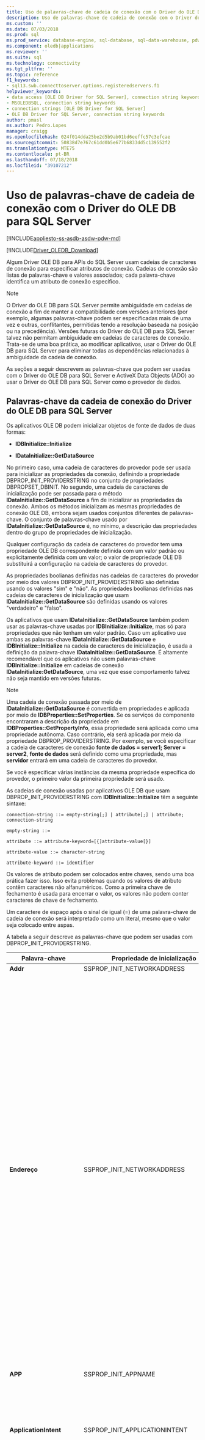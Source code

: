 ```yaml
---
title: Uso de palavras-chave de cadeia de conexão com o Driver do OLE DB para SQL Server | Microsoft Docs
description: Uso de palavras-chave de cadeia de conexão com o Driver do OLE DB para SQL Server
ms.custom: ''
ms.date: 07/03/2018
ms.prod: sql
ms.prod_service: database-engine, sql-database, sql-data-warehouse, pdw
ms.component: oledb|applications
ms.reviewer: ''
ms.suite: sql
ms.technology: connectivity
ms.tgt_pltfrm: ''
ms.topic: reference
f1_keywords:
- sql13.swb.connecttoserver.options.registeredservers.f1
helpviewer_keywords:
- data access [OLE DB Driver for SQL Server], connection string keywords
- MSOLEDBSQL, connection string keywords
- connection strings [OLE DB Driver for SQL Server]
- OLE DB Driver for SQL Server, connection string keywords
author: pmasl
ms.author: Pedro.Lopes
manager: craigg
ms.openlocfilehash: 024f014dda25be2d5b9ab01bd6eeffc57c3efcae
ms.sourcegitcommit: 50838d7e767c61dd0b5e677b6833dd5c139552f2
ms.translationtype: MTE75
ms.contentlocale: pt-BR
ms.lasthandoff: 07/18/2018
ms.locfileid: "39107212"
---
```

# <a name="using-connection-string-keywords-with-ole-db-driver-for-sql-server"></a>Uso de palavras-chave de cadeia de conexão com o Driver do OLE DB para SQL Server
[!INCLUDE[appliesto-ss-asdb-asdw-pdw-md](../../../includes/appliesto-ss-asdb-asdw-pdw-md.md)]

[!INCLUDE[Driver_OLEDB_Download](../../../includes/driver_oledb_download.md)]

  Algum Driver OLE DB para APIs do SQL Server usam cadeias de caracteres de conexão para especificar atributos de conexão. Cadeias de conexão são listas de palavras-chave e valores associados; cada palavra-chave identifica um atributo de conexão específico.  
  
> [!NOTE]
> O Driver do OLE DB para SQL Server permite ambiguidade em cadeias de conexão a fim de manter a compatibilidade com versões anteriores (por exemplo, algumas palavras-chave podem ser especificadas mais de uma vez e outras, conflitantes, permitidas tendo a resolução baseada na posição ou na precedência). Versões futuras do Driver do OLE DB para SQL Server talvez não permitam ambiguidade em cadeias de caracteres de conexão. Trata-se de uma boa prática, ao modificar aplicativos, usar o Driver do OLE DB para SQL Server para eliminar todas as dependências relacionadas à ambiguidade da cadeia de conexão.  
  
 As seções a seguir descrevem as palavras-chave que podem ser usadas com o Driver do OLE DB para SQL Server e ActiveX Data Objects (ADO) ao usar o Driver do OLE DB para SQL Server como o provedor de dados.  

  
## <a name="ole-db-driver-connection-string-keywords"></a>Palavras-chave da cadeia de conexão do Driver do OLE DB para SQL Server  
 Os aplicativos OLE DB podem inicializar objetos de fonte de dados de duas formas:  
  
-   **IDBInitialize::Initialize**  
  
-   **IDataInitialize::GetDataSource**  
  
 No primeiro caso, uma cadeia de caracteres do provedor pode ser usada para inicializar as propriedades da conexão, definindo a propriedade DBPROP_INIT_PROVIDERSTRING no conjunto de propriedades DBPROPSET_DBINIT. No segundo, uma cadeia de caracteres de inicialização pode ser passada para o método **IDataInitialize::GetDataSource** a fim de inicializar as propriedades da conexão. Ambos os métodos inicializam as mesmas propriedades de conexão OLE DB, embora sejam usados conjuntos diferentes de palavras-chave. O conjunto de palavras-chave usado por **IDataInitialize::GetDataSource** é, no mínimo, a descrição das propriedades dentro do grupo de propriedades de inicialização.  
  
 Qualquer configuração da cadeia de caracteres do provedor tem uma propriedade OLE DB correspondente definida com um valor padrão ou explicitamente definida com um valor; o valor de propriedade OLE DB substituirá a configuração na cadeia de caracteres do provedor.  
  
 As propriedades boolianas definidas nas cadeias de caracteres do provedor por meio dos valores DBPROP_INIT_PROVIDERSTRING são definidas usando os valores "sim" e "não". As propriedades boolianas definidas nas cadeias de caracteres de inicialização que usam **IDataInitialize::GetDataSource** são definidas usando os valores "verdadeiro" e "falso".  
  
 Os aplicativos que usam **IDataInitialize::GetDataSource** também podem usar as palavras-chave usadas por **IDBInitialize::Initialize**, mas só para propriedades que não tenham um valor padrão. Caso um aplicativo use ambas as palavras-chave **IDataInitialize::GetDataSource** e **IDBInitialize::Initialize** na cadeia de caracteres de inicialização, é usada a definição da palavra-chave **IDataInitialize::GetDataSource**. É altamente recomendável que os aplicativos não usem palavras-chave **IDBInitialize::Initialize** em cadeias de conexão **IDataInitialize:GetDataSource**, uma vez que esse comportamento talvez não seja mantido em versões futuras.  
  
> [!NOTE]  
>  Uma cadeia de conexão passada por meio de **IDataInitialize::GetDataSource** é convertida em propriedades e aplicada por meio de **IDBProperties::SetProperties**. Se os serviços de componente encontraram a descrição da propriedade em **IDBProperties::GetPropertyInfo**, essa propriedade será aplicada como uma propriedade autônoma. Caso contrário, ela será aplicada por meio da propriedade DBPROP_PROVIDERSTRING. Por exemplo, se você especificar a cadeia de caracteres de conexão **fonte de dados = server1; Server = server2**, **fonte de dados** será definido como uma propriedade, mas **servidor** entrará em uma cadeia de caracteres do provedor.  
  
 Se você especificar várias instâncias da mesma propriedade específica do provedor, o primeiro valor da primeira propriedade será usado.  
  
 As cadeias de conexão usadas por aplicativos OLE DB que usam DBPROP_INIT_PROVIDERSTRING com **IDBInitialize::Initialize** têm a seguinte sintaxe:  
  
 `connection-string ::= empty-string[;] | attribute[;] | attribute; connection-string`  
  
 `empty-string ::=`  
  
 `attribute ::= attribute-keyword=[{]attribute-value[}]`  
  
 `attribute-value ::= character-string`  
  
 `attribute-keyword ::= identifier`  
  
 Os valores de atributo podem ser colocados entre chaves, sendo uma boa prática fazer isso. Isso evita problemas quando os valores de atributo contêm caracteres não alfanuméricos. Como a primeira chave de fechamento é usada para encerrar o valor, os valores não podem conter caracteres de chave de fechamento.  
  
 Um caractere de espaço após o sinal de igual (=) de uma palavra-chave de cadeia de conexão será interpretado como um literal, mesmo que o valor seja colocado entre aspas.  
  
 A tabela a seguir descreve as palavras-chave que podem ser usadas com DBPROP_INIT_PROVIDERSTRING.  
  
|Palavra-chave|Propriedade de inicialização|Descrição|  
|-------------|-----------------------------|-----------------|  
|**Addr**|SSPROP_INIT_NETWORKADDRESS|Sinônimo de "Endereço".|  
|**Endereço**|SSPROP_INIT_NETWORKADDRESS|O endereço de rede do servidor executando uma instância do [!INCLUDE[ssNoVersion](../../../includes/ssnoversion-md.md)]. **Address** é normalmente o nome da rede do servidor, mas pode ter outros nomes como, um pipe, um endereço IP ou uma porta TCP/IP e endereço de soquete.<br /><br /> Se você especificar um endereço IP, verifique se os protocolos de pipes nomeados ou TCP/IP estão habilitados no [!INCLUDE[ssNoVersion](../../../includes/ssnoversion-md.md)] Configuration Manager.<br /><br /> O valor de **endereço** prevalece sobre o valor passado para **Server** em cadeias de caracteres de conexão ao usar o Driver do OLE DB para SQL Server. Observe também que `Address=;` conecta-se com o servidor especificado na palavra-chave **Server**, enquanto que `Address= ;, Address=.;`, `Address=localhost;` e `Address=(local);` estabelecem uma conexão com o servidor local.<br /><br /> A sintaxe completa para a palavra-chave **Address** é a seguinte:<br /><br /> [*protocolo ***:**]* endereço *[* *, * * * porta &#124;\pipe\pipename*]<br /><br /> O*protocolo* pode ser **tcp** (TCP/IP), **lpc** (memória compartilhada) ou **np** (pipes nomeados). Para obter mais informações sobre os protocolos, consulte [configurar protocolos de cliente](../../../database-engine/configure-windows/configure-client-protocols.md).<br /><br /> Se nem *protocolo* nem a **rede** palavra-chave for especificado, o Driver do OLE DB para SQL Server usará a ordem de protocolo especificada no [!INCLUDE[ssNoVersion](../../../includes/ssnoversion-md.md)] do Configuration Manager.<br /><br /> *port* é a porta à qual se conectar, no servidor especificado. Por padrão, o [!INCLUDE[ssNoVersion](../../../includes/ssnoversion-md.md)] usa a porta 1433.|   
|**APP**|SSPROP_INIT_APPNAME|A cadeia de caracteres que identifica o aplicativo.|  
|**ApplicationIntent**|SSPROP_INIT_APPLICATIONINTENT|Declara o tipo de carga de trabalho de aplicativo ao conectar-se a um servidor. Os valores possíveis são **ReadOnly** e **ReadWrite**.<br /><br /> O padrão é **ReadWrite**. Para obter mais informações sobre o Driver do OLE DB para o suporte do SQL Server para [!INCLUDE[ssHADR](../../../includes/sshadr-md.md)], consulte [Driver do OLE DB para SQL Server Support for High Availability, Disaster Recovery](../../oledb/features/oledb-driver-for-sql-server-support-for-high-availability-disaster-recovery.md).|  
|**AttachDBFileName**|SSPROP_INIT_FILENAME|O nome do arquivo primário (com o nome do caminho completo incluído) de um banco de dados anexável. Para usar **AttachDBFileName**, você também deve especificar o nome do banco de dados com a palavra-chave Database da cadeia de caracteres do provedor. Caso o banco de dados já tenha sido anexado, o [!INCLUDE[ssNoVersion](../../../includes/ssnoversion-md.md)] não o anexa novamente (ele usa o banco de dados anexado como sendo o padrão da conexão).|  
|**Tradução automática**|SSPROP_INIT_AUTOTRANSLATE|Sinônimo de "Tradução automática".|  
|**AutoTranslate**|SSPROP_INIT_AUTOTRANSLATE|Configura a conversão de caracteres OEM/ANSI. Os valores reconhecidos são "sim" e "não".|  
|**Backup de banco de dados**|DBPROP_INIT_CATALOG|Nome do banco de dados.|  
|**DataTypeCompatibility**|SSPROP_INIT_DATATYPECOMPATIBILITY|Especifica o modo de manipulação do tipo de dados a ser usado. Os valores reconhecidos são "0" para tipos de dados do provedor e "80" para tipos de dados do SQL Server 2000.|  
|**Encrypt**|SSPROP_INIT_ENCRYPT|Especifica se os dados devem ser criptografados antes de serem enviados pela rede. Os valores possíveis são "sim" e "não". O valor padrão é "não".|  
|**FailoverPartner**|SSPROP_INIT_FAILOVERPARTNER|O nome do servidor de failover usado no espelhamento de banco de dados.|  
|**FailoverPartnerSPN**|SSPROP_INIT_FAILOVERPARTNERSPN|O SPN do parceiro de failover. O valor padrão é uma cadeia de caracteres vazia. Uma cadeia de caracteres vazia faz com que o Driver do OLE DB para SQL Server usar o padrão, o SPN gerado pelo provedor.|  
|**Idioma**|SSPROPT_INIT_CURRENTLANGUAGE|O idioma do [!INCLUDE[ssNoVersion](../../../includes/ssnoversion-md.md)].|  
|**MarsConn**|SSPROP_INIT_MARSCONNECTION|Habilita ou desabilita MARS na conexão caso o servidor seja [!INCLUDE[ssVersion2005](../../../includes/ssversion2005-md.md)] ou posterior. Os valores possíveis são "sim" e "não". O valor padrão é "não".|  
|**MultiSubnetFailover**|SSPROP_INIT_MULTISUBNETFAILOVER|Sempre especifique **MultiSubnetFailover=Yes** ao se conectar ao ouvinte de um grupo de disponibilidade do [!INCLUDE[ssNoVersion](../../../includes/ssnoversion-md.md)] ou a uma instância de cluster de failover do [!INCLUDE[ssNoVersion](../../../includes/ssnoversion-md.md)]. **MultiSubnetFailover=Yes** configura o driver do OLE DB para SQL Server para fornecer mais rapidez na detecção do servidor ativo (atualmente) e na conexão a ele. Os valores possíveis são **Sim** e **Não**. O padrão é **No**. Por exemplo:<br /><br /> `MultiSubnetFailover=Yes`<br /><br /> Para obter mais informações sobre o Driver do OLE DB para o suporte do SQL Server para [!INCLUDE[ssHADR](../../../includes/sshadr-md.md)], consulte [Driver do OLE DB para SQL Server Support for High Availability, Disaster Recovery](../../oledb/features/oledb-driver-for-sql-server-support-for-high-availability-disaster-recovery.md).|  
|**Net**|SSPROP_INIT_NETWORKLIBRARY|Sinônimo de "Rede".|  
|**Rede**|SSPROP_INIT_NETWORKLIBRARY|A biblioteca de rede usada para estabelecer uma conexão com uma instância do [!INCLUDE[ssNoVersion](../../../includes/ssnoversion-md.md)] na organização.|  
|**Biblioteca de rede**|SSPROP_INIT_NETWORKLIBRARY|Sinônimo de "Rede".|  
|**PacketSize**|SSPROP_INIT_PACKETSIZE|Tamanho do pacote de rede. O padrão é 4096.|  
|**PersistSensitive**|DBPROP_AUTH_PERSIST_SENSITIVE_AUTHINFO|Aceita as cadeias de caracteres "sim" e "não" como valores. Em caso de "não", o objeto de fonte de dados não tem permissão para manter informações confidenciais de autenticação|  
|**PWD**|DBPROP_AUTH_PASSWORD|A senha de logon do [!INCLUDE[ssNoVersion](../../../includes/ssnoversion-md.md)].|  
|**Servidor**|DBPROP_INIT_DATASOURCE|O nome de uma instância do [!INCLUDE[ssNoVersion](../../../includes/ssnoversion-md.md)]. O valor deve ser o nome de um servidor na rede, um endereço IP ou o nome de um alias do [!INCLUDE[ssNoVersion](../../../includes/ssnoversion-md.md)] Configuration Manager.<br /><br /> Quando não especificado, uma conexão é estabelecida com a instância padrão no computador local.<br /><br /> O **endereço** palavra-chave substitui o **Server** palavra-chave.<br /><br /> É possível se conectar à instância padrão no servidor local especificando uma das seguintes opções:<br /><br /> **Server =;**<br /><br /> **Server =.;**<br /><br /> **Server=(local);**<br /><br /> **Server=(local);**<br /><br /> **Server=(localhost);**<br /><br /> **Server=(LocalDB)\\**  *instancename* **;**<br /><br /> Para obter mais informações sobre suporte ao LocalDB, consulte [Driver do OLE DB para SQL Server Support for LocalDB](../../oledb/features/oledb-driver-for-sql-server-support-for-localdb.md).<br /><br /> Para especificar uma instância nomeada do [!INCLUDE[ssNoVersion](../../../includes/ssnoversion-md.md)], acrescente  **\\ ***InstanceName *.<br /> <br /> Quando nenhum servidor for especificado, uma conexão é feita para a instância padrão no computador local. <br /> <br /> Se você especificar um endereço IP, certifique-se de que o TCP/IP ou pipes nomeados estão habilitados na [!INCLUDE[ssNoVersion](../../../includes/ssnoversion-md.md)] Configuration Manager.<br /> <br /> a sintaxe completa para o **Server** palavra-chave é da seguinte maneira:<br /> <br /> **Server =**[* protocolo***:**] *Servidor*[**, * * * porta*]<br /><br /> O*protocolo* pode ser **tcp** (TCP/IP), **lpc** (memória compartilhada) ou **np** (pipes nomeados).<br /><br /> O seguinte é um exemplo de como especificar um pipe nomeado:<br /><br /> `np:\\.\pipe\MSSQL$MYINST01\sql\query`<br /><br /> Esta linha especifica o protocolo de pipe nomeado, um pipe nomeado na máquina local (`\\.\pipe`), o nome da instância do [!INCLUDE[ssNoVersion](../../../includes/ssnoversion-md.md)] (`MSSQL$MYINST01`) e o nome padrão do pipe nomeado (`sql/query`).<br /><br /> Se nem um *protocolo* nem a **rede** palavra-chave for especificado, o Driver do OLE DB para SQL Server usará a ordem de protocolo especificada no [!INCLUDE[ssNoVersion](../../../includes/ssnoversion-md.md)] do Configuration Manager.<br /><br /> *port* é a porta à qual se conectar, no servidor especificado. Por padrão, o [!INCLUDE[ssNoVersion](../../../includes/ssnoversion-md.md)] usa a porta 1433.<br /><br /> Os espaços são ignorados no início do valor passado para **Server** em cadeias de caracteres de conexão ao usar o Driver do OLE DB para SQL Server.|   
|**ServerSPN**|SSPROP_INIT_SERVERSPN|O SPN do servidor. O valor padrão é uma cadeia de caracteres vazia. Uma cadeia de caracteres vazia faz com que o Driver do OLE DB para SQL Server usar o padrão, o SPN gerado pelo provedor.|  
|**Tempo Limite**|DBPROP_INIT_TIMEOUT|O tempo (em segundos) para aguardar a conclusão da inicialização da fonte de dados.|  
|**Trusted_Connection**|DBPROP_AUTH_INTEGRATED|Quando "Sim", instrui o Driver do OLE DB para SQL Server para usar o modo de autenticação do Windows para validação de logon. Do contrário, instrui o driver OLE DB para SQL Server a usar um nome de usuário e uma senha do [!INCLUDE[ssNoVersion](../../../includes/ssnoversion-md.md)] na validação do logon, e as palavras-chave UID e PWD devem ser especificadas.|  
|**TrustServerCertificate**|SSPROP_INIT_TRUST_SERVER_CERTIFICATE|Aceita as cadeias de caracteres "sim" e "não" como valores. O valor padrão é "não", o que significa que o certificado do servidor será validado.|  
|**UID**|DBPROP_AUTH_USERID|O nome de logon do [!INCLUDE[ssNoVersion](../../../includes/ssnoversion-md.md)].|  
|**UseFMTONLY**|SSPROP_INIT_USEFMTONLY|Controla como os metadados são recuperados ao se conectar ao [!INCLUDE[ssSQL11](../../../includes/sssql11-md.md)] e mais recente. Os valores possíveis são "sim" e "não". O valor padrão é "não".<br /><br />Por padrão, o Driver do OLE DB para SQL Server usa [sp_describe_first_result_set](../../../relational-databases/system-stored-procedures/sp-describe-first-result-set-transact-sql.md) e [sp_describe_undeclared_parameters](../../../relational-databases/system-stored-procedures/sp-describe-undeclared-parameters-transact-sql.md) procedimentos armazenados para recuperar metadados. Esses procedimentos armazenados têm algumas limitações (por exemplo, eles falharão ao operar em tabelas temporárias). Definindo **UseFMTONLY** como "Sim" instrui o driver a ser usado [SET FMTONLY](../../../t-sql/statements/set-fmtonly-transact-sql.md) para recuperação de metadados em vez disso.|  
|**UseProcForPrepare**|SSPROP_INIT_USEPROCFORPREP|Essa palavra-chave é preterida e a configuração, ignorada pelo Driver do OLE DB para SQL Server.|  
|**WSID**|SSPROP_INIT_WSID|O identificador da estação de trabalho.|  
  
 As cadeias de conexão usadas por aplicativos OLE DB que usam **IDataInitialize::GetDataSource** têm a seguinte sintaxe:  
  
 `connection-string ::= empty-string[;] | attribute[;] | attribute; connection-string`  
  
 `empty-string ::=`  
  
 `attribute ::= attribute-keyword=[quote]attribute-value[quote]`  
  
 `attribute-value ::= character-string`  
  
 `attribute-keyword ::= identifier`  
  
 `quote ::= " | '`  
  
 O uso de propriedades deve estar em conformidade com a sintaxe permitida em seu escopo.  Por exemplo, **WSID** usa caracteres de chaves (**{}**) e **Application Name** usa caracteres de aspas simples (**'**) ou de aspas duplas (**"**). Apenas propriedades de cadeia de caracteres podem ser colocadas entre aspas. A tentativa de colocar um número inteiro ou propriedade enumerada entre aspas resultará no erro: "A Cadeia de Conexão não está de acordo com a especificação OLE DB".  
  
 Opcionalmente, os valores de atributos podem ser colocados entre aspas simples ou duplas, o que é uma boa prática. Isso evita problemas quando os valores contêm caracteres não alfanuméricos. O caractere de aspas usado também pode ser exibido em valores, desde que seja dobrado.  
  
 Um caractere de espaço após o sinal de igual (=) de uma palavra-chave de cadeia de conexão será interpretado como um literal, mesmo que o valor seja colocado entre aspas.  
  
 Se uma cadeia de conexão tiver mais de uma das propriedades listadas na tabela a seguir, o valor da última propriedade será usado.  
  
 A tabela a seguir descreve as palavras-chave que podem ser usadas com **IDataInitialize::GetDataSource**:  
  
|Palavra-chave|Propriedade de inicialização|Descrição|  
|-------------|-----------------------------|-----------------|  
|**Nome do Aplicativo**|SSPROP_INIT_APPNAME|A cadeia de caracteres que identifica o aplicativo.|  
|**Intenção do aplicativo**|SSPROP_INIT_APPLICATIONINTENT|Declara o tipo de carga de trabalho de aplicativo ao conectar-se a um servidor. Os valores possíveis são **ReadOnly** e **ReadWrite**.<br /><br /> O padrão é **ReadWrite**. Para obter mais informações sobre o Driver do OLE DB para o suporte do SQL Server para [!INCLUDE[ssHADR](../../../includes/sshadr-md.md)], consulte [Driver do OLE DB para SQL Server Support for High Availability, Disaster Recovery](../../oledb/features/oledb-driver-for-sql-server-support-for-high-availability-disaster-recovery.md).|  
|**Tradução automática**|SSPROP_INIT_AUTOTRANSLATE|Sinônimo de "Tradução automática".|  
|**AutoTranslate**|SSPROP_INIT_AUTOTRANSLATE|Configura a conversão de caracteres OEM/ANSI. Os valores reconhecidos são "verdadeiro" e "falso".|  
|**Connect Timeout**|DBPROP_INIT_TIMEOUT|O tempo (em segundos) para aguardar a conclusão da inicialização da fonte de dados.|  
|**Idioma Atual**|SSPROPT_INIT_CURRENTLANGUAGE|O nome do idioma do [!INCLUDE[ssNoVersion](../../../includes/ssnoversion-md.md)].|  
|**Fonte de dados**|DBPROP_INIT_DATASOURCE|O nome de uma instância do [!INCLUDE[ssNoVersion](../../../includes/ssnoversion-md.md)] na organização.<br /><br /> Quando não especificado, uma conexão é estabelecida com a instância padrão no computador local.<br /><br /> Para obter mais informações sobre sintaxe de endereço válida, consulte a descrição da palavra-chave **Server** neste tópico.|  
|**DataTypeCompatibility**|SSPROP_INIT_DATATYPECOMPATIBILITY|Especifica o modo de manipulação do tipo de dados a ser usado. Os valores reconhecidos são "0" para tipos de dados de provedor e "80" para tipos de dados do [!INCLUDE[ssVersion2000](../../../includes/ssversion2000-md.md)].|  
|**Failover Partner**|SSPROP_INIT_FAILOVERPARTNER|O nome do servidor de failover usado no espelhamento de banco de dados.|  
|**SPN do parceiro de failover**|SSPROP_INIT_FAILOVERPARTNERSPN|O SPN do parceiro de failover. O valor padrão é uma cadeia de caracteres vazia. Uma cadeia de caracteres vazia faz com que o Driver do OLE DB para SQL Server usar o padrão, o SPN gerado pelo provedor.|  
|**Catálogo Inicial**|DBPROP_INIT_CATALOG|Nome do banco de dados.|  
|**Nome do arquivo**|SSPROP_INIT_FILENAME|O nome do arquivo primário (com o nome do caminho completo incluído) de um banco de dados anexável. Para usar **AttachDBFileName**, você também deve especificar o nome do banco de dados com a palavra-chave DATABASE da cadeia de caracteres do provedor. Caso o banco de dados já tenha sido anexado, o [!INCLUDE[ssNoVersion](../../../includes/ssnoversion-md.md)] não o anexa novamente (ele usa o banco de dados anexado como sendo o padrão da conexão).|  
|**Segurança Integrada**|DBPROP_AUTH_INTEGRATED|Aceita o valor o "SSPI" para a Autenticação do Windows.|  
|**Conexão MARS**|SSPROP_INIT_MARSCONNECTION|Habilita ou desabilita MARS (Multiple Active Result Sets) na conexão. Os valores reconhecidos são "verdadeiro" e "falso". O padrão é "falso".|  
|**MultiSubnetFailover**|SSPROP_INIT_MULTISUBNETFAILOVER|Sempre especifique **MultiSubnetFailover=True** ao se conectar ao ouvinte de um grupo de disponibilidade do [!INCLUDE[ssNoVersion](../../../includes/ssnoversion-md.md)] ou a uma instância de cluster de failover do [!INCLUDE[ssNoVersion](../../../includes/ssnoversion-md.md)]. **MultiSubnetFailover=True** configura o OLE DB Driver for SQL Server para fornecer mais rapidez na detecção do servidor ativo (atualmente) e na conexão a ele. Os valores possíveis são **True** e **False**. O padrão é **False**. Por exemplo:<br /><br /> `MultiSubnetFailover=True`<br /><br /> Para obter mais informações sobre o Driver do OLE DB para o suporte do SQL Server para [!INCLUDE[ssHADR](../../../includes/sshadr-md.md)], consulte [Driver do OLE DB para SQL Server Support for High Availability, Disaster Recovery](../../oledb/features/oledb-driver-for-sql-server-support-for-high-availability-disaster-recovery.md).|  
|**Endereço de rede**|SSPROP_INIT_NETWORKADDRESS|O endereço de rede de uma instância do [!INCLUDE[ssNoVersion](../../../includes/ssnoversion-md.md)] na organização.<br /><br /> Para obter mais informações sobre sintaxe de endereço válida, consulte a descrição da palavra-chave **Address** neste tópico.|  
|**Biblioteca de rede**|SSPROP_INIT_NETWORKLIBRARY|A biblioteca de rede usada para estabelecer uma conexão com uma instância do [!INCLUDE[ssNoVersion](../../../includes/ssnoversion-md.md)] na organização.|  
|**Packet Size**|SSPROP_INIT_PACKETSIZE|Tamanho do pacote de rede. O padrão é 4096.|  
|**Senha**|DBPROP_AUTH_PASSWORD|A senha de logon do [!INCLUDE[ssNoVersion](../../../includes/ssnoversion-md.md)].|  
|**Persist Security Info**|DBPROP_AUTH_PERSIST_SENSITIVE_AUTHINFO|Aceita as cadeias de caracteres "verdadeiro" e "falso" como valores. Em caso de "falso", o objeto de fonte de dados não tem permissão para manter informações confidenciais de autenticação|  
|**Provedor**||Para o Driver do OLE DB para SQL Server, isso deve ser "MSOLEDBSQL".|  
|**SPN do servidor**|SSPROP_INIT_SERVERSPN|O SPN do servidor. O valor padrão é uma cadeia de caracteres vazia. Uma cadeia de caracteres vazia faz com que o Driver do OLE DB para SQL Server usar o padrão, o SPN gerado pelo provedor.|  
|**Confiar em Certificado do Servidor**|SSPROP_INIT_TRUST_SERVER_CERTIFICATE|Aceita as cadeias de caracteres "verdadeiro" e "falso" como valores. O valor padrão é "falso", o que significa que o certificado do servidor será validado.|  
|**Use Encryption for Data**|SSPROP_INIT_ENCRYPT|Especifica se os dados devem ser criptografados antes de serem enviados pela rede. Os valores possíveis são "verdadeiro" e "falso". O valor padrão é "falso".|  
|**Usar FMTONLY**|SSPROP_INIT_USEFMTONLY|Controla como os metadados são recuperados ao se conectar ao [!INCLUDE[ssSQL11](../../../includes/sssql11-md.md)] e mais recente. Os valores possíveis são "verdadeiro" e "falso". O valor padrão é "falso".<br /><br />Por padrão, o Driver do OLE DB para SQL Server usa [sp_describe_first_result_set](../../../relational-databases/system-stored-procedures/sp-describe-first-result-set-transact-sql.md) e [sp_describe_undeclared_parameters](../../../relational-databases/system-stored-procedures/sp-describe-undeclared-parameters-transact-sql.md) procedimentos armazenados para recuperar metadados. Esses procedimentos armazenados têm algumas limitações (por exemplo, eles falharão ao operar em tabelas temporárias). Definindo **usar FMTONLY** para "true" instrui o driver para usar [SET FMTONLY](../../../t-sql/statements/set-fmtonly-transact-sql.md) para recuperação de metadados em vez disso.|  
|**ID de usuário**|DBPROP_AUTH_USERID|O nome de logon do [!INCLUDE[ssNoVersion](../../../includes/ssnoversion-md.md)].|  
|**ID da estação de trabalho**|SSPROP_INIT_WSID|O identificador da estação de trabalho.|  
  
 **Observação** Na cadeia de conexão, a propriedade "Old Password" define SSPROP_AUTH_OLD_PASSWORD, que é a senha atual (provavelmente expirada) que não está disponível por meio de uma propriedade de cadeia de caracteres do provedor.  
  
## <a name="activex-data-objects-ado-connection-string-keywords"></a>Palavras-chave da cadeia de conexão do ADO (ActiveX Data Objects)  
 Os aplicativos ADO definem a propriedade **ConnectionString** dos objetos **ADODBConnection** ou fornecem uma cadeia de conexão como um parâmetro ao método **Open** de objetos **ADODBConnection**.  
  
 Os aplicativos ADO também podem usar as palavras-chave usadas pelo método **IDBInitialize::Initialize** do OLE DB, mas só para propriedades que não tenham um valor padrão. Se um aplicativo usar as palavras-chave do ADO e **IDBInitialize::Initialize** na cadeia de caracteres de inicialização, a configuração da palavra-chave do ADO será usada. É altamente recomendável que os aplicativos só usem palavras-chave da cadeia de conexão do ADO.  
  
 As cadeias de conexão usadas pelo ADO têm a seguinte sintaxe:  
  
 `connection-string ::= empty-string[;] | attribute[;] | attribute; connection-string`  
  
 `empty-string ::=`  
  
 `attribute ::= attribute-keyword=["]attribute-value["]`  
  
 `attribute-value ::= character-string`  
  
 `attribute-keyword ::= identifier`  
  
 Os valores de atributo podem ser colocados entre aspas duplas, sendo uma boa prática fazer isso. Isso evita problemas quando os valores contêm caracteres não alfanuméricos. Os valores de atributo não podem conter aspas duplas.  
  
 A seguinte tabela descreve as palavras-chave que podem ser usadas com uma cadeia de conexão do ADO:  
  
|Palavra-chave|Propriedade de inicialização|Descrição|  
|-------------|-----------------------------|-----------------|  
|**Intenção do aplicativo**|SSPROP_INIT_APPLICATIONINTENT|Declara o tipo de carga de trabalho de aplicativo ao conectar-se a um servidor. Os valores possíveis são **ReadOnly** e **ReadWrite**.<br /><br /> O padrão é **ReadWrite**. Para obter mais informações sobre o Driver do OLE DB para o suporte do SQL Server para [!INCLUDE[ssHADR](../../../includes/sshadr-md.md)], consulte [Driver do OLE DB para SQL Server Support for High Availability, Disaster Recovery](../../oledb/features/oledb-driver-for-sql-server-support-for-high-availability-disaster-recovery.md).|  
|**Nome do Aplicativo**|SSPROP_INIT_APPNAME|A cadeia de caracteres que identifica o aplicativo.|  
|**Tradução automática**|SSPROP_INIT_AUTOTRANSLATE|Sinônimo de "Tradução automática".|  
|**AutoTranslate**|SSPROP_INIT_AUTOTRANSLATE|Configura a conversão de caracteres OEM/ANSI. Os valores reconhecidos são "verdadeiro" e "falso".|  
|**Connect Timeout**|DBPROP_INIT_TIMEOUT|O tempo (em segundos) para aguardar a conclusão da inicialização da fonte de dados.|  
|**Idioma Atual**|SSPROPT_INIT_CURRENTLANGUAGE|O nome do idioma do [!INCLUDE[ssNoVersion](../../../includes/ssnoversion-md.md)].|  
|**Fonte de dados**|DBPROP_INIT_DATASOURCE|O nome de uma instância do [!INCLUDE[ssNoVersion](../../../includes/ssnoversion-md.md)] na organização.<br /><br /> Quando não especificado, uma conexão é estabelecida com a instância padrão no computador local.<br /><br /> Para obter mais informações sobre sintaxe de endereço válida, consulte a descrição da palavra-chave **Server** neste tópico.|  
|**DataTypeCompatibility**|SSPROP_INIT_DATATYPECOMPATIBILITY|Especifica o modo de manuseio do tipo de dados a ser usado. Os valores reconhecidos são "0" para tipos de dados do provedor e "80" para tipos de dados do SQL Server 2000.|  
|**Failover Partner**|SSPROP_INIT_FAILOVERPARTNER|O nome do servidor de failover usado no espelhamento de banco de dados.|  
|**SPN do parceiro de failover**|SSPROP_INIT_FAILOVERPARTNERSPN|O SPN do parceiro de failover. O valor padrão é uma cadeia de caracteres vazia. Uma cadeia de caracteres vazia faz com que o Driver do OLE DB para SQL Server usar o padrão, o SPN gerado pelo provedor.|  
|**Catálogo Inicial**|DBPROP_INIT_CATALOG|Nome do banco de dados.|  
|**Nome do arquivo**|SSPROP_INIT_FILENAME|O nome do arquivo primário (com o nome do caminho completo incluído) de um banco de dados anexável. Para usar **AttachDBFileName**, você também deve especificar o nome do banco de dados com a palavra-chave DATABASE da cadeia de caracteres do provedor. Caso o banco de dados já tenha sido anexado, o [!INCLUDE[ssNoVersion](../../../includes/ssnoversion-md.md)] não o anexa novamente (ele usa o banco de dados anexado como sendo o padrão da conexão).|  
|**Segurança Integrada**|DBPROP_AUTH_INTEGRATED|Aceita o valor o "SSPI" para a Autenticação do Windows.|  
|**Conexão MARS**|SSPROP_INIT_MARSCONNECTION|Habilita ou desabilita MARS na conexão caso o servidor seja [!INCLUDE[ssVersion2005](../../../includes/ssversion2005-md.md)] ou posterior. Os valores reconhecidos são "verdadeiro" e "falso".O padrão é "falso".|  
|**MultiSubnetFailover**|SSPROP_INIT_MULTISUBNETFAILOVER|Sempre especifique **MultiSubnetFailover=True** ao se conectar ao ouvinte de um grupo de disponibilidade do [!INCLUDE[ssNoVersion](../../../includes/ssnoversion-md.md)] ou a uma instância de cluster de failover do [!INCLUDE[ssNoVersion](../../../includes/ssnoversion-md.md)]. **MultiSubnetFailover=True** configura o OLE DB Driver for SQL Server para fornecer mais rapidez na detecção do servidor ativo (atualmente) e na conexão a ele. Os valores possíveis são **True** e **False**. O padrão é **False**. Por exemplo:<br /><br /> `MultiSubnetFailover=True`<br /><br /> Para obter mais informações sobre o Driver do OLE DB para o suporte do SQL Server para [!INCLUDE[ssHADR](../../../includes/sshadr-md.md)], consulte [Driver do OLE DB para SQL Server Support for High Availability, Disaster Recovery](../../oledb/features/oledb-driver-for-sql-server-support-for-high-availability-disaster-recovery.md).|  
|**Endereço de rede**|SSPROP_INIT_NETWORKADDRESS|O endereço de rede de uma instância do [!INCLUDE[ssNoVersion](../../../includes/ssnoversion-md.md)] na organização.<br /><br /> Para obter mais informações sobre sintaxe de endereço válida, consulte a descrição da palavra-chave **Address** neste tópico.|  
|**Biblioteca de rede**|SSPROP_INIT_NETWORKLIBRARY|A biblioteca de rede usada para estabelecer uma conexão com uma instância do [!INCLUDE[ssNoVersion](../../../includes/ssnoversion-md.md)] na organização.|  
|**Packet Size**|SSPROP_INIT_PACKETSIZE|Tamanho do pacote de rede. O padrão é 4096.|  
|**Senha**|DBPROP_AUTH_PASSWORD|A senha de logon do [!INCLUDE[ssNoVersion](../../../includes/ssnoversion-md.md)].|  
|**Persist Security Info**|DBPROP_AUTH_PERSIST_SENSITIVE_AUTHINFO|Aceita as cadeias de caracteres "verdadeiro" e "falso" como valores. Quando "falso", o objeto de fonte de dados não tem permissão para manter informações confidenciais de autenticação.|  
|**Provedor**||Para o Driver do OLE DB para SQL Server, isso deve ser "MSOLEDBSQL".|  
|**SPN do servidor**|SSPROP_INIT_SERVERSPN|O SPN do servidor. O valor padrão é uma cadeia de caracteres vazia. Uma cadeia de caracteres vazia faz com que o Driver do OLE DB para SQL Server usar o padrão, o SPN gerado pelo provedor.|  
|**Confiar em Certificado do Servidor**|SSPROP_INIT_TRUST_SERVER_CERTIFICATE|Aceita as cadeias de caracteres "verdadeiro" e "falso" como valores. O valor padrão é "falso", o que significa que o certificado do servidor será validado.|  
|**Use Encryption for Data**|SSPROP_INIT_ENCRYPT|Especifica se os dados devem ser criptografados antes de serem enviados pela rede. Os valores possíveis são "verdadeiro" e "falso". O valor padrão é "falso".|  
|**Usar FMTONLY**|SSPROP_INIT_USEFMTONLY|Controla como os metadados são recuperados ao se conectar ao [!INCLUDE[ssSQL11](../../../includes/sssql11-md.md)] e mais recente. Os valores possíveis são "verdadeiro" e "falso". O valor padrão é "falso".<br /><br />Por padrão, o Driver do OLE DB para SQL Server usa [sp_describe_first_result_set](../../../relational-databases/system-stored-procedures/sp-describe-first-result-set-transact-sql.md) e [sp_describe_undeclared_parameters](../../../relational-databases/system-stored-procedures/sp-describe-undeclared-parameters-transact-sql.md) procedimentos armazenados para recuperar metadados. Esses procedimentos armazenados têm algumas limitações (por exemplo, eles falharão ao operar em tabelas temporárias). Definindo **usar FMTONLY** para "true" instrui o driver para usar [SET FMTONLY](../../../t-sql/statements/set-fmtonly-transact-sql.md) para recuperação de metadados em vez disso.|  
|**ID de usuário**|DBPROP_AUTH_USERID|O nome de logon do [!INCLUDE[ssNoVersion](../../../includes/ssnoversion-md.md)].|  
|**ID da estação de trabalho**|SSPROP_INIT_WSID|O identificador da estação de trabalho.|  
  
 **Observação** Na cadeia de conexão, a propriedade "Old Password" define SSPROP_AUTH_OLD_PASSWORD, que é a senha atual (provavelmente expirada) que não está disponível por meio de uma propriedade de cadeia de caracteres do provedor.  
  
## <a name="see-also"></a>Confira também  
 [Criação de aplicativos com o Driver do OLE DB para SQL Server](../../oledb/applications/building-applications-with-oledb-driver-for-sql-server.md)  
  
  
